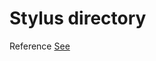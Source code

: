 # Stylus directory

Reference [See](https://github.com/io-arc/io-arc/blob/master/tasks/task-webpack-stylus/README.md#features)
